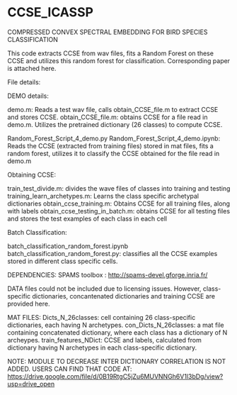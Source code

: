 # CCSE_ICASSP
COMPRESSED CONVEX SPECTRAL EMBEDDING FOR BIRD SPECIES CLASSIFICATION

This code extracts CCSE from wav files, fits a Random Forest on these CCSE and utilizes this random forest for classification.
Corresponding paper is attached here. 

File details:

DEMO details:

demo.m: Reads a test wav file, calls obtain_CCSE_file.m to extract CCSE and stores CCSE.
obtain_CCSE_file.m: obtains CCSE for a file read in demo.m. Utilizes the pretrained dictionary (26 classes) to compute CCSE.

Random_Forest_Script_4_demo.py
Random_Forest_Script_4_demo.ipynb: Reads the CCSE (extracted from training files) stored in mat files, fits a random forest, utilizes it
to classify the CCSE obtained for the file read in demo.m

Obtaining CCSE:

train_test_divide.m: divides the wave files of classes into training and testing
training_learn_archetypes.m: Learns the class specific archetypal dictionaries
obtain_ccse_training.m: Obtains CCSE for all training files, along with labels
obtain_ccse_testing_in_batch.m: obtains CCSE for all testing files and stores the test examples of each class in each cell

Batch Classification:

batch_classification_random_forest.ipynb
batch_classification_random_forest.py: classifies all the CCSE examples stored in different class specific cells. 


DEPENDENCIES: SPAMS toolbox : http://spams-devel.gforge.inria.fr/

DATA files could not be included due to licensing issues. However, class-specific dictionaries, concantenated dictionaries and training CCSE
are provided here.

MAT FILES:
Dicts_N_26classes: cell containing 26 class-specific dictionaries, each having N archetypes.
con_Dicts_N_26classes: a mat file containing concatenated dictionary, where each class has a dictionary of N archeypes.
train_features_NDict: CCSE and labels, calculated from dictionary having N archetypes in each class-specific dictionary.



NOTE: MODULE TO DECREASE INTER DICTIONARY CORRELATION IS NOT ADDED. USERS CAN FIND THAT CODE AT: https://drive.google.com/file/d/0B19RtgC5jZu6MUVNNGh6V1l3bDg/view?usp=drive_open





